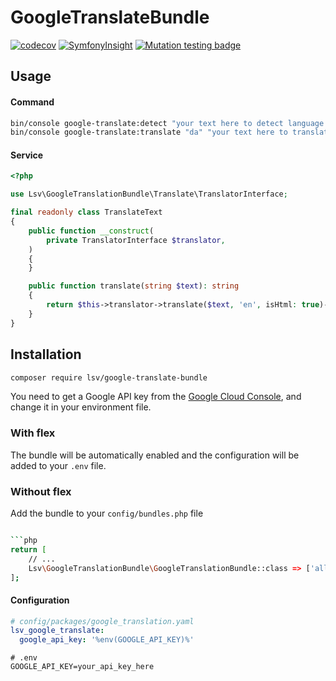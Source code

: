 GoogleTranslateBundle
=====================

[![codecov](https://codecov.io/github/lsv/google-translate-bundle/branch/master/graph/badge.svg?token=th00dq8CkU)](https://codecov.io/github/lsv/google-translate-bundle)
[![SymfonyInsight](https://insight.symfony.com/projects/8e5bd5d0-6037-4537-9c45-1f11745fba0e/mini.svg)](https://insight.symfony.com/projects/8e5bd5d0-6037-4537-9c45-1f11745fba0e)
[![Mutation testing badge](https://img.shields.io/endpoint?style=flat-square&url=https%3A%2F%2Fbadge-api.stryker-mutator.io%2Fgoogle-translate-bundle)](https://dashboard.stryker-mutator.io/reports/google-translate-bundle)

## Usage

#### Command

```bash
bin/console google-translate:detect "your text here to detect language code used"
bin/console google-translate:translate "da" "your text here to translate"
```

#### Service

```php
<?php

use Lsv\GoogleTranslationBundle\Translate\TranslatorInterface;

final readonly class TranslateText
{
    public function __construct(
        private TranslatorInterface $translator,
    )
    {
    }

    public function translate(string $text): string
    {
        return $this->translator->translate($text, 'en', isHtml: true)->text;
    }
}
```

## Installation

```bash
composer require lsv/google-translate-bundle
```

You need to get a Google API key from the [Google Cloud Console](https://console.cloud.google.com/), and change it in your environment file.

### With flex

The bundle will be automatically enabled and the configuration will be added to your `.env` file.

### Without flex

Add the bundle to your `config/bundles.php` file

```bash

```php
return [
    // ...
    Lsv\GoogleTranslationBundle\GoogleTranslationBundle::class => ['all' => true],
];
```

#### Configuration

```yaml
# config/packages/google_translation.yaml
lsv_google_translate:
  google_api_key: '%env(GOOGLE_API_KEY)%'
```

````
# .env
GOOGLE_API_KEY=your_api_key_here
````
